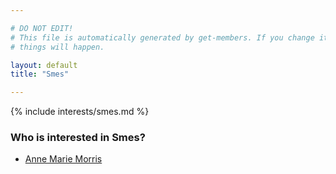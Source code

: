 ```yaml
---

# DO NOT EDIT!
# This file is automatically generated by get-members. If you change it, bad
# things will happen.

layout: default
title: "Smes"

---
```


{% include interests/smes.md %}

### Who is interested in Smes?


* [Anne Marie Morris](members/anne-marie-morris.html)
